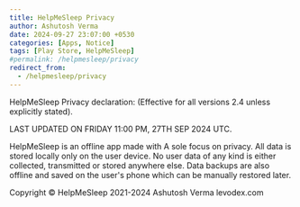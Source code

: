 ```yaml
---
title: HelpMeSleep Privacy
author: Ashutosh Verma
date: 2024-09-27 23:07:00 +0530
categories: [Apps, Notice]
tags: [Play Store, HelpMeSleep]
#permalink: /helpmesleep/privacy
redirect_from:
  - /helpmesleep/privacy
---
```



HelpMeSleep
Privacy declaration:
(Effective for all versions 2.4 unless explicitly stated).


LAST UPDATED ON FRIDAY 11:00 PM, 27TH SEP 2024 UTC.

HelpMeSleep is an offline app made with A sole focus on privacy. All data is stored locally only on the user device. No user data of any kind is either collected, transmitted or stored anywhere else. Data backups are also offline and saved on the user's phone which can be manually restored later.

Copyright © HelpMeSleep 2021-2024 Ashutosh Verma 
levodex.com
